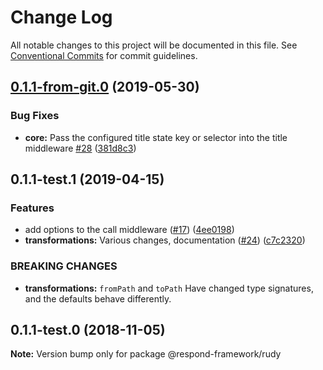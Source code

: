 # Change Log

All notable changes to this project will be documented in this file.
See [Conventional Commits](https://conventionalcommits.org) for commit guidelines.

## [0.1.1-from-git.0](https://github.com/respond-framework/rudy/tree/master/packages/rudy/compare/@respond-framework/rudy@0.1.1-test.1...@respond-framework/rudy@0.1.1-from-git.0) (2019-05-30)


### Bug Fixes

* **core:** Pass the configured title state key or selector into the title middleware [#28](https://github.com/respond-framework/rudy/tree/master/packages/rudy/issues/28) ([381d8c3](https://github.com/respond-framework/rudy/tree/master/packages/rudy/commit/381d8c3))





## 0.1.1-test.1 (2019-04-15)


### Features

* add options to the call middleware ([#17](https://github.com/respond-framework/rudy/tree/master/packages/rudy/issues/17)) ([4ee0198](https://github.com/respond-framework/rudy/tree/master/packages/rudy/commit/4ee0198))
* **transformations:** Various changes, documentation ([#24](https://github.com/respond-framework/rudy/tree/master/packages/rudy/issues/24)) ([c7c2320](https://github.com/respond-framework/rudy/tree/master/packages/rudy/commit/c7c2320))


### BREAKING CHANGES

* **transformations:** `fromPath` and `toPath` Have changed type signatures, and the defaults behave differently.





## 0.1.1-test.0 (2018-11-05)

**Note:** Version bump only for package @respond-framework/rudy

